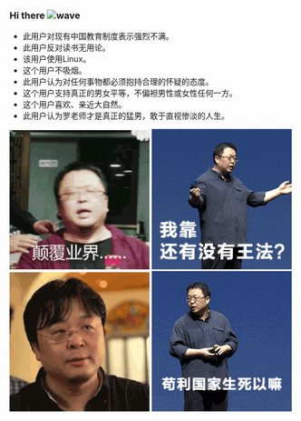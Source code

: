 ### Hi there ![wave](https://github.githubassets.com/images/icons/emoji/unicode/1f44b.png)

- 此用户对现有中国教育制度表示强烈不满。
- 此用户反对读书无用论。
- 该用户使用Linux。
- 这个用户不吸烟。
- 此用户认为对任何事物都必须抱持合理的怀疑的态度。
- 这个用户支持真正的男女平等，不偏袒男性或女性任何一方。
- 这个用户喜欢、亲近大自然。
- 此用户认为罗老师才是真正的猛男，敢于直视惨淡的人生。

<div>
<img src="./img/JohnRomero03.gif" alt="" style="clear : none; width: 49%;">
<img src="./img/JohnRomero02.gif" alt="" style="clear : none; width: 49%;">
<br>
<img src="./img/JohnRomero01.gif" alt="" style="clear : none; width: 49%;">
<img src="./img/JohnRomero04.gif" alt="" style="clear : none; width: 49%;">
</div>

 
